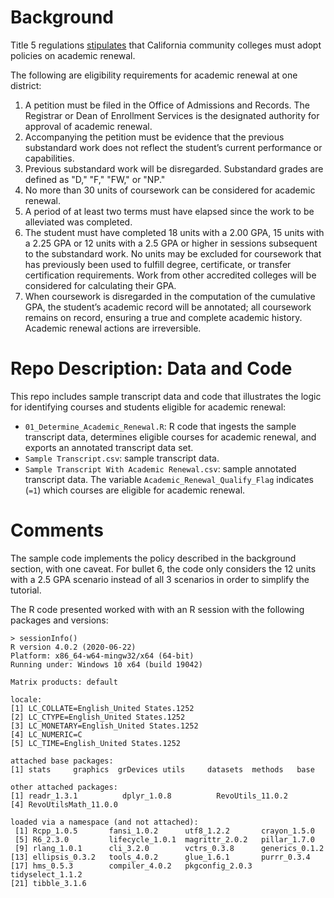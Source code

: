 # Background

Title 5 regulations [stipulates](https://govt.westlaw.com/calregs/Document/I8220807006CC11E3AAD4AB9A1743D04A?contextData=(sc.Search)&rank=1&originationContext=Search+Result&navigationPath=Search%2Fv3%2Fsearch%2Fresults%2Fnavigation%2Fi0ad600560000014b9f22cb1db422319d%3FstartIndex%3D1%26Nav%3DREGULATION_PUBLICVIEW%26contextData%3D(sc.Default)&list=REGULATION_PUBLICVIEW&transitionType=SearchItem&listSource=Search&viewType=FullText&t_T1=5&t_T2=55046&t_S1=CA+ADC+s) that California community colleges must adopt policies on academic renewal.

The following are eligibility requirements for academic renewal at one district:

1. A petition must be filed in the Office of Admissions and Records. The Registrar or Dean of Enrollment Services is the designated authority for approval of academic renewal.
2. Accompanying the petition must be evidence that the previous substandard work does not reflect the student’s current performance or capabilities.
3. Previous substandard work will be disregarded. Substandard grades are defined as "D," "F," "FW," or "NP."
4. No more than 30 units of coursework can be considered for academic renewal.
5. A period of at least two terms must have elapsed since the work to be alleviated was completed.
6. The student must have completed 18 units with a 2.00 GPA, 15 units with a 2.25 GPA or 12 units with a 2.5 GPA or higher in sessions subsequent to the substandard work. No units may be excluded for coursework that has previously been used to fulfill degree, certificate, or transfer certification requirements. Work from other accredited colleges will be considered for calculating their GPA.
7. When coursework is disregarded in the computation of the cumulative GPA, the student’s academic record will be annotated; all coursework remains on record, ensuring a true and complete academic history. Academic renewal actions are irreversible.

# Repo Description: Data and Code

This repo includes sample transcript data and code that illustrates the logic for identifying courses and students eligible for academic renewal:

- `01_Determine_Academic_Renewal.R`: R code that ingests the sample transcript data, determines eligible courses for academic renewal, and exports an annotated transcript data set.
- `Sample Transcript.csv`: sample transcript data.
- `Sample Transcript With Academic Renewal.csv`: sample annotated transcript data.  The variable `Academic_Renewal_Qualify_Flag` indicates (`=1`) which courses are eligible for academic renewal.

# Comments

The sample code implements the policy described in the background section, with one caveat.  For bullet 6, the code only considers the 12 units with a 2.5 GPA scenario instead of all 3 scenarios in order to simplify the tutorial.

The R code presented worked with with an R session with the following packages and versions:
```{r}
> sessionInfo()
R version 4.0.2 (2020-06-22)
Platform: x86_64-w64-mingw32/x64 (64-bit)
Running under: Windows 10 x64 (build 19042)

Matrix products: default

locale:
[1] LC_COLLATE=English_United States.1252 
[2] LC_CTYPE=English_United States.1252   
[3] LC_MONETARY=English_United States.1252
[4] LC_NUMERIC=C                          
[5] LC_TIME=English_United States.1252    

attached base packages:
[1] stats     graphics  grDevices utils     datasets  methods   base     

other attached packages:
[1] readr_1.3.1          dplyr_1.0.8          RevoUtils_11.0.2    
[4] RevoUtilsMath_11.0.0

loaded via a namespace (and not attached):
 [1] Rcpp_1.0.5       fansi_1.0.2      utf8_1.2.2       crayon_1.5.0    
 [5] R6_2.3.0         lifecycle_1.0.1  magrittr_2.0.2   pillar_1.7.0    
 [9] rlang_1.0.1      cli_3.2.0        vctrs_0.3.8      generics_0.1.2  
[13] ellipsis_0.3.2   tools_4.0.2      glue_1.6.1       purrr_0.3.4     
[17] hms_0.5.3        compiler_4.0.2   pkgconfig_2.0.3  tidyselect_1.1.2
[21] tibble_3.1.6    
```


